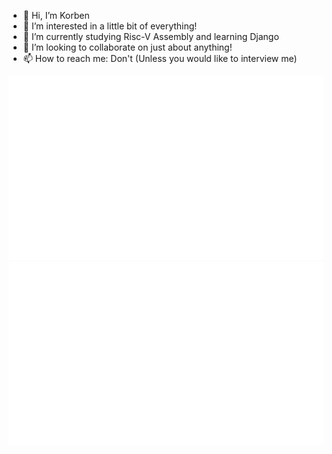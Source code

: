 - 👋 Hi, I’m Korben
- 👀 I’m interested in a little bit of everything!
- 🌱 I’m currently studying Risc-V Assembly and learning Django
- 💞️ I’m looking to collaborate on just about anything!
- 📫 How to reach me: Don't (Unless you would like to interview me)

![](https://raw.githubusercontent.com/korbexmachina/github-stats/master/generated/overview.svg#gh-dark-mode-only)
![](https://raw.githubusercontent.com/korbexmachina/github-stats/master/generated/languages.svg#gh-dark-mode-only)
